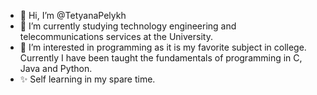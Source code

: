 - 👋 Hi, I’m @TetyanaPelykh
- 🌱 I’m currently studying technology engineering and telecommunications services at the University.
- 👀 I’m interested in programming as it is my favorite subject in college. Currently I have been taught the fundamentals of programming in C, Java and Python.
- ✨ Self learning in my spare time.


